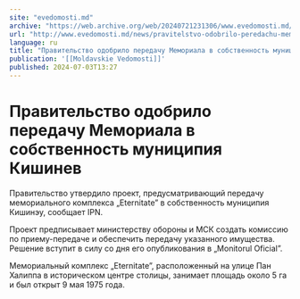 ```yaml
---
site: "evedomosti.md"
archive: "https://web.archive.org/web/20240721231306/www.evedomosti.md/news/pravitelstvo-odobrilo-peredachu-memoriala-v-sobstvennost-mun"
url: "http://www.evedomosti.md/news/pravitelstvo-odobrilo-peredachu-memoriala-v-sobstvennost-mun"
language: ru
title: "Правительство одобрило передачу Мемориала в собственность муниципия Кишинев"
publication: '[[Moldavskie Vedomosti]]'
published: 2024-07-03T13:27
---
```


# Правительство одобрило передачу Мемориала в собственность муниципия Кишинев

Правительство утвердило проект, предусматривающий передачу мемориального комплекса „Eternitate” в собственность муниципия Кишинэу, сообщает IPN.

Проект предписывает министерству обороны и МСК создать комиссию по приему-передаче и обеспечить передачу указанного имущества. Решение вступит в силу со дня его опубликования в „Monitorul Oficial”.

Мемориальный комплекс „Eternitate”, расположенный на улице Пан Халиппа в историческом центре столицы, занимает площадь около 5 га и был открыт 9 мая 1975 года.